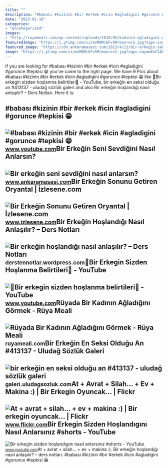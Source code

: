 ```yaml
---
title: ""
description: "#babası #kizinin #bir #erkek #icin #agladigini #gorunce #tepkisi 😁"
date: "2023-02-10"
categories:
- "Uncategorized"
images:
- "http://ruyameali.com/wp-content/uploads/2018/05/kadinin-agladigini-gormek-1024x576.png"
featuredImage: "https://i.ytimg.com/vi/mvMQMcGFv5M/maxres2.jpg?sqp=-oaymwEoCIAKENAF8quKqQMcGADwAQH4AZQDgALQBYoCDAgAEAEYfyBEKC4wDw==&amp;rs=AOn4CLArmcZS69N5PbNZAIc_X9Ik8LF76g"
featured_image: "https://cdn.ankaramasasi.com/2023/4/11/bir-erkegin-seni-sevdigini-nasil-anlarsin-gl2zh55r.png"
image: "https://i.ytimg.com/vi/mvMQMcGFv5M/maxres2.jpg?sqp=-oaymwEoCIAKENAF8quKqQMcGADwAQH4AZQDgALQBYoCDAgAEAEYfyBEKC4wDw==&amp;rs=AOn4CLArmcZS69N5PbNZAIc_X9Ik8LF76g"
---
```


If you are looking for #babası #kizinin #bir #erkek #icin #agladigini #gorunce #tepkisi 😁 you've came to the right page. We have 9 Pics about #babası #kizinin #bir #erkek #icin #agladigini #gorunce #tepkisi 😁 like 🦋Bir erkegin sizden hoşlanma belirtileri🦋 - YouTube, bir erkeğin en seksi olduğu an #413137 - uludağ sözlük galeri and also Bir erkeğin hoşlandığı nasıl anlaşılır? – Ders Notları. Here it is:

\#babası #kizinin #bir #erkek #icin #agladigini #gorunce #tepkisi 😁
-------------------------------------------------------------------

 ![#babası #kizinin #bir #erkek #icin #agladigini #gorunce #tepkisi 😁](https://i.ytimg.com/vi/Y5a8bgBF0Kw/maxres2.jpg?sqp=-oaymwEoCIAKENAF8quKqQMcGADwAQH4AYwCgALgA4oCDAgAEAEYZSBWKEwwDw==&rs=AOn4CLBBs7VxrCiTbnpeuEbLMaPzjPovaQ) <small>www.youtube.com</small>Bir Erkeğin Seni Sevdiğini Nasıl Anlarsın?
------------------------------------------

 ![Bir erkeğin seni sevdiğini nasıl anlarsın?](https://cdn.ankaramasasi.com/2023/4/11/bir-erkegin-seni-sevdigini-nasil-anlarsin-gl2zh55r.png) <small>www.ankaramasasi.com</small>Bir Erkeğin Sonunu Getiren Oryantal | İzlesene.com
--------------------------------------------------

 ![Bir Erkeğin Sonunu Getiren Oryantal | İzlesene.com](https://i1.imgiz.com/rshots/10691/bir-erkegin-sonunu-getiren-oryantal_10691177-10_1800x945.jpg) <small>www.izlesene.com</small>Bir Erkeğin Hoşlandığı Nasıl Anlaşılır? – Ders Notları
------------------------------------------------------

 ![Bir erkeğin hoşlandığı nasıl anlaşılır? – Ders Notları](https://derstennotlar.files.wordpress.com/2022/01/4a865-bir-erkegin-hoslandigi-nasil-anlasilir.jpg?w=889) <small>derstennotlar.wordpress.com</small>🦋Bir Erkegin Sizden Hoşlanma Belirtileri🦋 - YouTube
---------------------------------------------------

 ![🦋Bir erkegin sizden hoşlanma belirtileri🦋 - YouTube](https://i.ytimg.com/vi/mvMQMcGFv5M/maxres2.jpg?sqp=-oaymwEoCIAKENAF8quKqQMcGADwAQH4AZQDgALQBYoCDAgAEAEYfyBEKC4wDw==&rs=AOn4CLArmcZS69N5PbNZAIc_X9Ik8LF76g) <small>www.youtube.com</small>Rüyada Bir Kadının Ağladığını Görmek - Rüya Meali
-------------------------------------------------

 ![Rüyada Bir Kadının Ağladığını Görmek - Rüya Meali](http://ruyameali.com/wp-content/uploads/2018/05/kadinin-agladigini-gormek-1024x576.png) <small>ruyameali.com</small>Bir Erkeğin En Seksi Olduğu An #413137 - Uludağ Sözlük Galeri
-------------------------------------------------------------

 ![bir erkeğin en seksi olduğu an #413137 - uludağ sözlük galeri](https://galeri2.uludagsozluk.com/347/bir-erkegin-en-seksi-oldugu-an_413137.jpg) <small>galeri.uludagsozluk.com</small>At + Avrat + Silah... + Ev + Makina :) | Bir Erkegin Oyuncak… | Flickr
----------------------------------------------------------------------

 ![At + avrat + silah... + ev + makina :) | Bir erkegin oyuncak… | Flickr](https://live.staticflickr.com/170/390891103_d3b6c60efe_b.jpg) <small>www.flickr.com</small>Bir Erkegin Sizden Hoşlandıgını Nasıl Anlarsınız #shorts - YouTube
------------------------------------------------------------------

 ![Bir erkegin sizden hoşlandıgını nasıl anlarsınız #shorts - YouTube](https://i.ytimg.com/vi/qAYsl1u86LU/hq2.jpg?sqp=-oaymwEoCOADEOgC8quKqQMcGADwAQH4AYwCgALgA4oCDAgAEAEYZSBAKEkwDw==&rs=AOn4CLB4S1B1g8wd1KNOkWYX9K8eDBac_w) <small>www.youtube.com</small>At + avrat + silah... + ev + makina :). Bir erkeğin hoşlandığı nasıl anlaşılır? – ders notları. #babası #kizinin #bir #erkek #icin #agladigini #gorunce #tepkisi 😁
